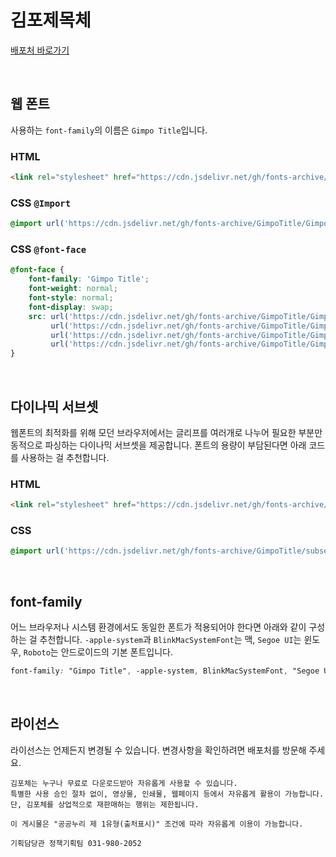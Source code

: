 # 김포제목체

[배포처 바로가기](https://www.gimpo.go.kr/portal/contents.do?key=6501)

&nbsp;

## 웹 폰트

사용하는 `font-family`의 이름은 `Gimpo Title`입니다.

### HTML

```html
<link rel="stylesheet" href="https://cdn.jsdelivr.net/gh/fonts-archive/GimpoTitle/GimpoTitle.css" type="text/css"/>
```

### CSS `@Import`

```css
@import url('https://cdn.jsdelivr.net/gh/fonts-archive/GimpoTitle/GimpoTitle.css');
```

### CSS `@font-face`

```css
@font-face {
    font-family: 'Gimpo Title';
    font-weight: normal;
    font-style: normal;
    font-display: swap;
    src: url('https://cdn.jsdelivr.net/gh/fonts-archive/GimpoTitle/GimpoTitle.woff2') format('woff2'),
         url('https://cdn.jsdelivr.net/gh/fonts-archive/GimpoTitle/GimpoTitle.woff') format('woff'),
         url('https://cdn.jsdelivr.net/gh/fonts-archive/GimpoTitle/GimpoTitle.otf') format('opentype'),
         url('https://cdn.jsdelivr.net/gh/fonts-archive/GimpoTitle/GimpoTitle.ttf') format('truetype');
}
```

&nbsp;

## 다이나믹 서브셋

웹폰트의 최적화를 위해 모던 브라우저에서는 글리프를 여러개로 나누어 필요한 부분만 동적으로 파싱하는 다이나믹 서브셋을 제공합니다. 폰트의 용량이 부담된다면 아래 코드를 사용하는 걸 추천합니다.

### HTML

```html
<link rel="stylesheet" href="https://cdn.jsdelivr.net/gh/fonts-archive/GimpoTitle/subsets/GimpoTitle-dynamic-subset.css" type="text/css"/>
```

### CSS

```css
@import url('https://cdn.jsdelivr.net/gh/fonts-archive/GimpoTitle/subsets/GimpoTitle-dynamic-subset.css');
```

&nbsp;

## font-family

어느 브라우저나 시스템 환경에서도 동일한 폰트가 적용되어야 한다면 아래와 같이 구성하는 걸 추천합니다. `-apple-system`과 `BlinkMacSystemFont`는 맥, `Segoe UI`는 윈도우, `Roboto`는 안드로이드의 기본 폰트입니다.


```css
font-family: "Gimpo Title", -apple-system, BlinkMacSystemFont, "Segoe UI", Roboto, Oxygen, Ubuntu, Cantarell, "Open Sans", "Helvetica Neue", sans-serif;
```

&nbsp;

## 라이선스

라이선스는 언제든지 변경될 수 있습니다. 변경사항을 확인하려면 배포처를 방문해 주세요.

```
김포체는 누구나 무료로 다운로드받아 자유롭게 사용할 수 있습니다. 
특별한 사용 승인 절차 없이, 영상물, 인쇄물, 웹페이지 등에서 자유롭게 활용이 가능합니다. 
단, 김포체를 상업적으로 재판매하는 행위는 제한됩니다. 
 
이 게시물은 "공공누리 제 1유형(출처표시)" 조건에 따라 자유롭게 이용이 가능합니다. 
 
기획담당관 정책기획팀 031-980-2052
```
